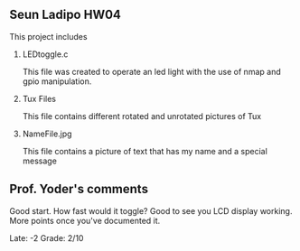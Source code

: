 ## Seun Ladipo HW04

This project includes

1. LEDtoggle.c 

	This file was created to operate an led light with the use of nmap and gpio manipulation.

2. Tux Files
	
	This file contains different rotated and unrotated pictures of Tux

3. NameFile.jpg
	
	This file contains a picture of text that has my name and a special message
## Prof. Yoder's comments

Good start.  How fast would it toggle?
Good to see you LCD display working. More points once you've documented it.


Late: -2
Grade:  2/10
